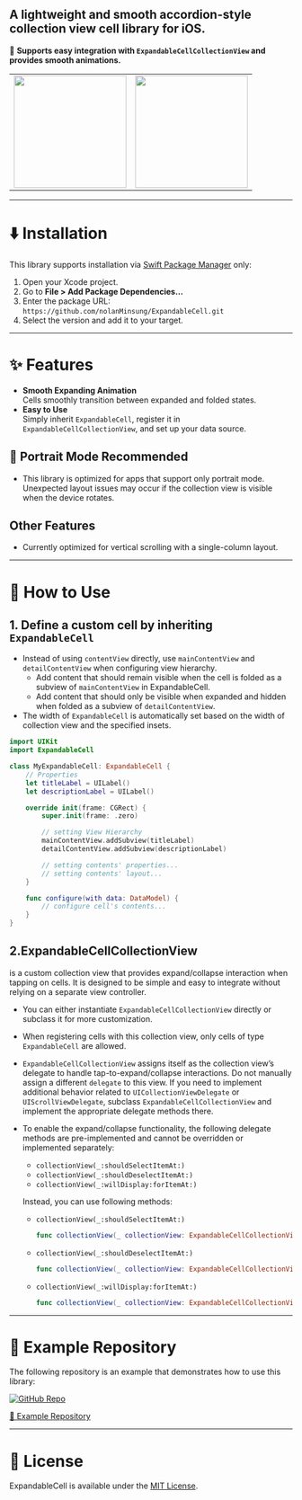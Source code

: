 ## A lightweight and smooth accordion-style collection view cell library for iOS.

📌 **Supports easy integration with `ExpandableCellCollectionView` and provides smooth animations.**  

| | |
|:-:|:-:|
| <img src="https://github.com/user-attachments/assets/a7c35a9e-9794-4c33-9cae-976dff1e38a0" width=200> | <img src="https://github.com/user-attachments/assets/888484d3-fdc5-40a5-9184-fee211bf952d" width=200> |

---

# ⬇️ Installation

This library supports installation via [Swift Package Manager](https://swift.org/package-manager/) only:

1. Open your Xcode project.
2. Go to **File > Add Package Dependencies...**
3. Enter the package URL: `https://github.com/nolanMinsung/ExpandableCell.git`
4. Select the version and add it to your target.

--- 

# ✨ Features

- **Smooth Expanding Animation**  
  Cells smoothly transition between expanded and folded states.  
- **Easy to Use**  
  Simply inherit `ExpandableCell`, register it in `ExpandableCellCollectionView`, and set up your data source.

## 📱 Portrait Mode Recommended
- This library is optimized for apps that support only portrait mode. Unexpected layout issues may occur if the collection view is visible when the device rotates.

## Other Features  
- Currently optimized for vertical scrolling with a single-column layout.

---

# 🚀 How to Use

## 1. Define a custom cell by inheriting `ExpandableCell`
- Instead of using `contentView` directly, use `mainContentView` and `detailContentView` when configuring view hierarchy.
  - Add content that should remain visible when the cell is folded as a subview of `mainContentView` in ExpandableCell.
  - Add content that should only be visible when expanded and hidden when folded as a subview of `detailContentView`.
- The width of `ExpandableCell` is automatically set based on the width of collection view and the specified insets.

``` swift
import UIKit
import ExpandableCell

class MyExpandableCell: ExpandableCell {
    // Properties
    let titleLabel = UILabel()
    let descriptionLabel = UILabel()

    override init(frame: CGRect) {
        super.init(frame: .zero)

        // setting View Hierarchy
        mainContentView.addSubview(titleLabel)
        detailContentView.addSubview(descriptionLabel)

        // setting contents' properties...
        // setting contents' layout...
    }

    func configure(with data: DataModel) {
        // configure cell's contents...
    }
}
```

## 2.ExpandableCellCollectionView 
  is a custom collection view that provides expand/collapse interaction when tapping on cells. It is designed to be simple and easy to integrate without relying on a separate view controller.
- You can either instantiate `ExpandableCellCollectionView` directly or subclass it for more customization.
- When registering cells with this collection view, only cells of type `ExpandableCell` are allowed.
- `ExpandableCellCollectionView` assigns itself as the collection view’s delegate to handle tap-to-expand/collapse interactions.
  Do not manually assign a different `delegate` to this view.
  If you need to implement additional behavior related to `UICollectionViewDelegate` or `UIScrollViewDelegate`,
  subclass `ExpandableCellCollectionView` and implement the appropriate delegate methods there.
- To enable the expand/collapse functionality, the following delegate methods are pre-implemented and cannot be overridden or implemented separately:
  - `collectionView(_:shouldSelectItemAt:)`
  - `collectionView(_:shouldDeselectItemAt:)`
  - `collectionView(_:willDisplay:forItemAt:)`
  
  Instead, you can use following methods:
  - `collectionView(_:shouldSelectItemAt:)`
    
    ``` swift
    func collectionView(_ collectionView: ExpandableCellCollectionView, willDisplay cell: ExpandableCell, forItemAt indexPath: IndexPath)
    ```

  - `collectionView(_:shouldDeselectItemAt:)`

    ``` swift
    func collectionView(_ collectionView: ExpandableCellCollectionView, shouldSelectItemAt indexPath: IndexPath) -> Bool
    ```
  - `collectionView(_:willDisplay:forItemAt:)`

    ``` swift
    func collectionView(_ collectionView: ExpandableCellCollectionView, shouldDeselectItemAt indexPath: IndexPath) -> Bool
    ```
---

# 🔗 Example Repository

The following repository is an example that demonstrates how to use this library:
<p align="left">
  <a href="[https://github.com/your-repo-link](https://github.com/nolanMinsung/ExpandableCellExampleProject)">
    <img src="https://img.shields.io/badge/GitHub-ExpandableCell%20Example-blue?style=for-the-badge&logo=github" alt="GitHub Repo">
  </a>
</p>

[🔗 Example Repository](https://github.com/nolanMinsung/ExpandableCellExampleProject)

---

# 📜 License

ExpandableCell is available under the  [MIT License](https://github.com/nolanMinsung/ExpandableCell/blob/main/LICENSE).
